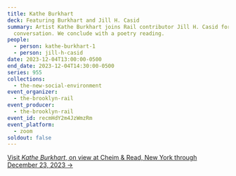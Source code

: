 ```yaml
---
title: Kathe Burkhart
deck: Featuring Burkhart and Jill H. Casid
summary: Artist Kathe Burkhart joins Rail contributor Jill H. Casid for a
  conversation. We conclude with a poetry reading.
people:
  - person: kathe-burkhart-1
  - person: jill-h-casid
date: 2023-12-04T13:00:00-0500
end_date: 2023-12-04T14:30:00-0500
series: 955
collections:
  - the-new-social-environment
event_organizer:
  - the-brooklyn-rail
event_producer:
  - the-brooklyn-rail
event_id: recmHdY2m4JzWmzRm
event_platform:
  - zoom
soldout: false
---
```

[V﻿isit *Kathe Burkhart*, on view at Cheim & Read, New York through December 23, 2023 →](https://www.cheimread.com/exhibitions/kathe-burkhart_1)